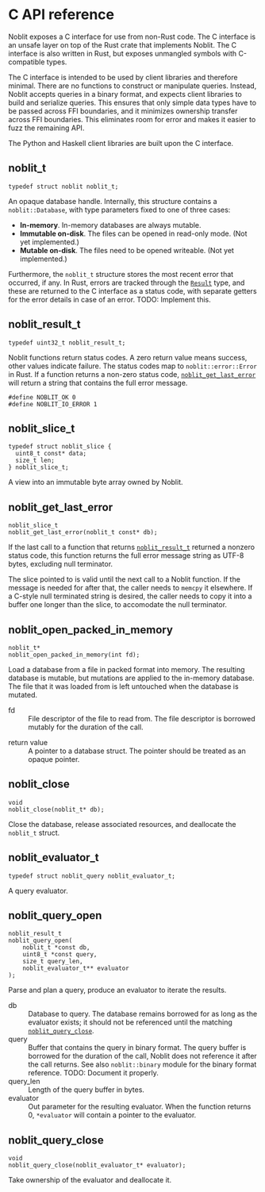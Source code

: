 # C API reference

Noblit exposes a C interface for use from non-Rust code. The C interface is an
unsafe layer on top of the Rust crate that implements Noblit. The C interface is
also written in Rust, but exposes unmangled symbols with C-compatible types.

The C interface is intended to be used by client libraries and therefore minimal.
There are no functions to construct or manipulate queries. Instead, Noblit
accepts queries in a binary format, and expects client libraries to build and
serialize queries. This ensures that only simple data types have to be passed
across <abbr>FFI</abbr> boundaries, and it minimizes ownership transfer across
<abbr>FFI</abbr> boundaries. This eliminates room for error and makes it easier
to fuzz the remaining <abbr>API</abbr>.

The Python and Haskell client libraries are built upon the C interface.

## noblit_t

    typedef struct noblit noblit_t;

An opaque database handle. Internally, this structure contains a
`noblit::Database`, with type parameters fixed to one of three cases:

 * **In-memory**. In-memory databases are always mutable.
 * **Immutable on-disk**. The files can be opened in read-only mode.
   (Not yet implemented.)
 * **Mutable on-disk**. The files need to be opened writeable.
   (Not yet implemented.)

Furthermore, the `noblit_t` structure stores the most recent error that
occurred, if any. In Rust, errors are tracked through the [`Result`][rust-result]
type, and these are returned to the C interface as a status code, with separate
getters for the error details in case of an error. TODO: Implement this.

[rust-result]: https://doc.rust-lang.org/std/result/enum.Result.html

## noblit_result_t

    typedef uint32_t noblit_result_t;

Noblit functions return status codes. A zero return value means success, other
values indicate failure. The status codes map to `noblit::error::Error` in Rust.
If a function returns a non-zero status code,
[`noblit_get_last_error`](#noblit_get_last_error) will return a string that
contains the full error message.

    #define NOBLIT_OK 0
    #define NOBLIT_IO_ERROR 1

## noblit_slice_t

    typedef struct noblit_slice {
      uint8_t const* data;
      size_t len;
    } noblit_slice_t;

A view into an immutable byte array owned by Noblit.

## noblit_get_last_error

    noblit_slice_t
    noblit_get_last_error(noblit_t const* db);

If the last call to a function that returns [`noblit_result_t`](#noblit_result_t)
returned a nonzero status code, this function returns the full error message
string as <abbr>UTF-8</abbr> bytes, excluding null terminator.

The slice pointed to is valid until the next call to a Noblit function. If the
message is needed for after that, the caller needs to `memcpy` it elsewhere. If
a C-style null terminated string is desired, the caller needs to copy it into a
buffer one longer than the slice, to accomodate the null terminator.

## noblit_open_packed_in_memory

    noblit_t*
    noblit_open_packed_in_memory(int fd);

Load a database from a file in packed format into memory. The resulting database
is mutable, but mutations are applied to the in-memory database. The file that
it was loaded from is left untouched when the database is mutated.

<dl>
  <dt>fd</dt>
  <dd>
    File descriptor of the file to read from. The file descriptor is borrowed
    mutably for the duration of the call.
  </dd>
</dl>
<dl>
  <dt>return value</dt>
  <dd>
    A pointer to a database struct.
    The pointer should be treated as an opaque pointer.
  </dd>
</dl>

## noblit_close

    void
    noblit_close(noblit_t* db);

Close the database, release associated resources, and deallocate the `noblit_t`
struct.

## noblit_evaluator_t

    typedef struct noblit_query noblit_evaluator_t;

A query evaluator.

## noblit_query_open

    noblit_result_t
    noblit_query_open(
        noblit_t *const db,
        uint8_t *const query,
        size_t query_len,
        noblit_evaluator_t** evaluator
    );

Parse and plan a query, produce an evaluator to iterate the results.

<dl>
  <dt>db</dt>
  <dd>
    Database to query. The database remains borrowed for as long as the
    evaluator exists; it should not be referenced until the matching
    <a href="#noblit_query_close"><code>noblit_query_close</code></a>.
  </dd>
  <dt>query</dt>
  <dd>
    Buffer that contains the query in binary format. The query buffer is
    borrowed for the duration of the call, Noblit does not reference it after
    the call returns. See also <code>noblit::binary</code> module for the binary
    format reference. TODO: Document it properly.
  </dd>
  <dt>query_len</dt>
  <dd>Length of the query buffer in bytes.</dd>
  <dt>evaluator</dt>
  <dd>
    Out parameter for the resulting evaluator. When the function returns 0,
    <code>*evaluator</code> will contain a pointer to the evaluator.
  <dd>
</dl>


## noblit_query_close

    void
    noblit_query_close(noblit_evaluator_t* evaluator);

Take ownership of the evaluator and deallocate it.

